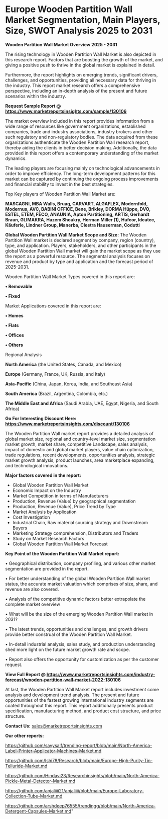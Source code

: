 # Europe Wooden Partition Wall Market Segmentation, Main Players, Size, SWOT Analysis 2025 to 2031

<Strong> Wooden Partition Wall Market Overview 2025 - 2031</strong>

The rising technology in Wooden Partition Wall Market is also depicted in this research report. Factors that are boosting the growth of the market, and giving a positive push to thrive in the global market is explained in detail.

Furthermore, the report highlights on emerging trends, significant drivers, challenges, and opportunities, providing all necessary data for thriving in the industry. This report market research offers a comprehensive perspective, including an in-depth analysis of the present and future scenarios within the industry.

<strong>Request Sample Report @ <a href=https://www.marketreportsinsights.com/sample/130106>https://www.marketreportsinsights.com/sample/130106</a></strong>

The market overview included in this report provides information from a wide range of resources like government organizations, established companies, trade and industry associations, industry brokers and other such regulatory and non-regulatory bodies. The data acquired from these organizations authenticate the Wooden Partition Wall research report, thereby aiding the clients in better decision making. Additionally, the data provided in this report offers a contemporary understanding of the market dynamics.

The leading players are focusing mainly on technological advancements in order to improve efficiency. The long-term development patterns for this market can be captured by continuing the ongoing process improvements and financial stability to invest in the best strategies.

Top Key players of Wooden Partition Wall Market are:

<strong>MASCAGNI, MBA Walls, Bruag, CARVART, ALGAFLEX, Modernfold, Modernus, AVC, BABINI OFFICE, Bene, Brikley, DORMA Hüppe, DVO, ESTEL, ETEM, FECO, ANAUNIA, Apton Partitioning, ARTIS, Gerhardt Braun, GLIMAKRA, Hazem Shoukry, Herman Miller (1), Hufcor, Ideatec, Käuferle, Lindner Group, Manerba, Clestra Hauserman, Codutti</strong>

<strong><b>Global Wooden Partition Wall Market Scope and Size:</b></strong>
The Wooden Partition Wall market is declared segment by company, region (country), type, and application. Players, stakeholders, and other participants in the global Wooden Partition Wall market will gain the market scope as they use the report as a powerful resource. The segmental analysis focuses on revenue and product by type and application and the forecast period of 2025-2031.

Wooden Partition Wall Market Types covered in this report are:

<strong>• Removable

• Fixed</strong>

Market Applications covered in this report are:

<strong>• Homes

• Flats

• Offices

• Others</strong> 

Regional Analysis

<strong>North America</strong> (the United States, Canada, and Mexico)

<strong>Europe</strong> (Germany, France, UK, Russia, and Italy)

<strong>Asia-Pacific</strong> (China, Japan, Korea, India, and Southeast Asia)

<strong>South America</strong> (Brazil, Argentina, Colombia, etc.)

<strong>The Middle East and Africa</strong> (Saudi Arabia, UAE, Egypt, Nigeria, and South Africa)

<strong>Go For Interesting Discount Here: <a href=https://www.marketreportsinsights.com/discount/130106>https://www.marketreportsinsights.com/discount/130106</a></strong>

The Wooden Partition Wall market report provides a detailed analysis of global market size, regional and country-level market size, segmentation market growth, market share, competitive Landscape, sales analysis, impact of domestic and global market players, value chain optimization, trade regulations, recent developments, opportunities analysis, strategic market growth analysis, product launches, area marketplace expanding, and technological innovations.

<strong><b>Major factors covered in the report:</b></strong>
<ul>
  <li>Global Wooden Partition Wall Market </li>
  <li>Economic Impact on the Industry</li>
  <li>Market Competition in terms of Manufacturers</li>
  <li>Production, Revenue (Value) by geographical segmentation</li>
  <li>Production, Revenue (Value), Price Trend by Type</li>
  <li>Market Analysis by Application</li>
  <li>Cost Investigation</li>
  <li>Industrial Chain, Raw material sourcing strategy and Downstream Buyers</li>
  <li>Marketing Strategy comprehension, Distributors and Traders</li>
  <li>Study on Market Research Factors</li>
  <li>Global Wooden Partition Wall Market Forecast</li>
</ul>

<strong><b>Key Point of the Wooden Partition Wall Market report:</b></strong>

• Geographical distribution, company profiling, and various other market segmentation are provided in the report.

• For better understanding of the global Wooden Partition Wall market status, the accurate market valuation which comprises of size, share, and revenue are also covered.

• Analysis of the competitive dynamic factors better extrapolate the complete market overview

• What will be the size of the emerging Wooden Partition Wall market in 2031?

• The latest trends, opportunities and challenges, and growth drivers provide better construal of the Wooden Partition Wall Market.

• In-detail industrial analysis, sales study, and production understanding shed more light on the future market growth rate and scope.

• Report also offers the opportunity for customization as per the customer request.

<strong><b>View Full Report @ <a href=https://www.marketreportsinsights.com/industry-forecast/wooden-partition-wall-market-2022-130106>https://www.marketreportsinsights.com/industry-forecast/wooden-partition-wall-market-2022-130106</a></b></strong>


At last, the Wooden Partition Wall Market report includes investment come analysis and development trend analysis. The present and future opportunities of the fastest growing international industry segments are coated throughout this report. This report additionally presents product specification, manufacturing method, and product cost structure, and price structure.

<strong>Contact Us:</strong>
sales@marketreportsinsights.com

<strong>Our other reports:</strong>

<a href=https://github.com/sayysaif/trending-report/blob/main/North-America-Label-Printer-Applicator-Machines-Market.md>https://github.com/sayysaif/trending-report/blob/main/North-America-Label-Printer-Applicator-Machines-Market.md</a>

<a href=https://github.com/Ishi78/Research/blob/main/Europe-High-Purity-Tin-Telluride-Market.md>https://github.com/Ishi78/Research/blob/main/Europe-High-Purity-Tin-Telluride-Market.md</a>

<a href=https://github.com/Hindavi23/Researchinsights/blob/main/North-America-Pickle-Metal-Detector-Market.md>https://github.com/Hindavi23/Researchinsights/blob/main/North-America-Pickle-Metal-Detector-Market.md</a>

<a href=https://github.com/anjaliiii21/anjaliiii/blob/main/Europe-Laboratory-Collection-Tube-Market.md>https://github.com/anjaliiii21/anjaliiii/blob/main/Europe-Laboratory-Collection-Tube-Market.md</a>

<a href=https://github.com/arshdeep76555/trendingg/blob/main/North-America-Detergent-Capsules-Market.md>https://github.com/arshdeep76555/trendingg/blob/main/North-America-Detergent-Capsules-Market.md</a>"
